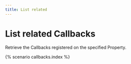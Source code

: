 ```yaml
---
title: List related
---
```


# List related Callbacks

Retrieve the Callbacks registered on the specified Property.

{% scenario callbacks.index %}
